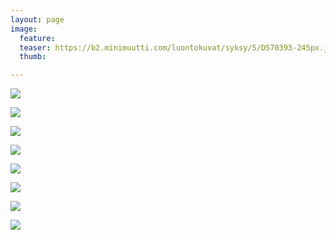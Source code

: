 ```yaml
---
layout: page
image:
  feature:
  teaser: https://b2.minimuutti.com/luontokuvat/syksy/5/DS70393-245px.jpg
  thumb:

---
```


![](https://b2.minimuutti.com/luontokuvat/syksy/5/DS70611-800px.jpg)

![](https://b2.minimuutti.com/luontokuvat/syksy/5/DS70419-800px.jpg)

![](https://b2.minimuutti.com/luontokuvat/syksy/5/DS70420-800px.jpg)

![](https://b2.minimuutti.com/luontokuvat/syksy/5/DS70421-800px.jpg)

![](https://b2.minimuutti.com/luontokuvat/syksy/5/DS70425-800px.jpg)

![](https://b2.minimuutti.com/luontokuvat/syksy/5/DS70395-800px.jpg)

![](https://b2.minimuutti.com/luontokuvat/syksy/5/DS70406-800px.jpg)

![](https://b2.minimuutti.com/luontokuvat/syksy/5/DS70393-800px.jpg)
